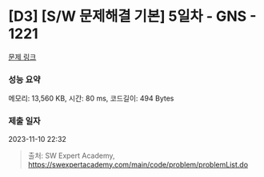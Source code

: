 # [D3] [S/W 문제해결 기본] 5일차 - GNS - 1221 

[문제 링크](https://swexpertacademy.com/main/code/problem/problemDetail.do?contestProbId=AV14jJh6ACYCFAYD) 

### 성능 요약

메모리: 13,560 KB, 시간: 80 ms, 코드길이: 494 Bytes

### 제출 일자

2023-11-10 22:32



> 출처: SW Expert Academy, https://swexpertacademy.com/main/code/problem/problemList.do
